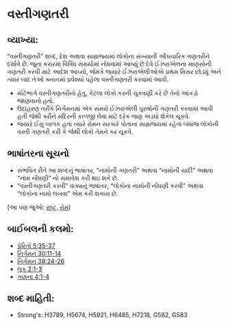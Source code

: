 # વસ્તીગણતરી 

## વ્યાખ્યા: 

“વસ્તીગણતરી” શબ્દ, દેશ અથવા સામ્રાજ્યમાં લોકોના સંખ્યાની ઔપચારિક ગણતરીને દર્શાવે છે.
જૂના કરારમાં વિવિધ સમયોમાં નોધવામાં આવ્યું છે દેવે ઈઝરાએલના માણસોની ગણતરી કરવી માટે આદેશ આપ્યો, જેમકે જયારે ઈઝરાએલીઓએ પ્રથમ મિસર છોડ્યું અને ત્યાર બાદ તેઓ ક્નાનમાં પ્રવેશ્યાં પહેલા વસ્તીગણતરી કરવામાં આવી.

* મોટેભાગે વસ્તીગણતરીનો હેતુ, કેટલા લોકો કરની ચુકવણી કરે છે તેનો આંકડો જાણવાનો હતો.
* ઉદાહરણ તરીકે નિર્ગમનમાં એક સમયે ઈઝરાએલી પુરુષોની ગણતરી કરવામાં આવી હતી જેથી કરીને મંદિરની કાળજી લેવા માટે દરેક જણ અડધો શેકેલ ચૂકવે.
* જયારે ઈસુ બાળક હતા ત્યારે રોમન સરકારે પોતાના સામ્રાજ્યમાં રહેતાં  બધાંજ લોકોની વસ્તી ગણતરી કરી કે જેથી લોકો તેમને કર ચૂકવે.

## ભાષાંતરના સૂચનો 

* સંભવિત રીતે આ શબ્દનું ભાષાંતર, “નામોની ગણતરી” અથવા “નામોની યાદી” અથવા “નામ નોંધણી” નો સમાવેશ કરી થઇ શકે છે.
* “વસ્તીગણતરી કરવી” વાક્યનું ભાષાંતર, “લોકોના નામોની નોંધણી કરવી” અથવા “લોકોના નામો લખવા” એમ કરી શકાય છે.

(આ પણ જુઓ: [રાષ્ટ્ર](../other/nation.md), [રોમ](../names/rome.md))

## બાઈબલની કલમો: 

* [પ્રેરિતો 5:35-37](rc://gu/tn/help/act/05/35)
* [નિર્ગમન 30:11-14](rc://gu/tn/help/exo/30/11)
* [નિર્ગમન 38:24-26](rc://gu/tn/help/exo/38/24)
* [લૂક 2:1-3](rc://gu/tn/help/luk/02/01)
* [ગણના 4:1-4](rc://gu/tn/help/num/04/01)

## શબ્દ માહિતી: 

* Strong's: H3789, H5674, H5921, H6485, H7218, G582, G583
